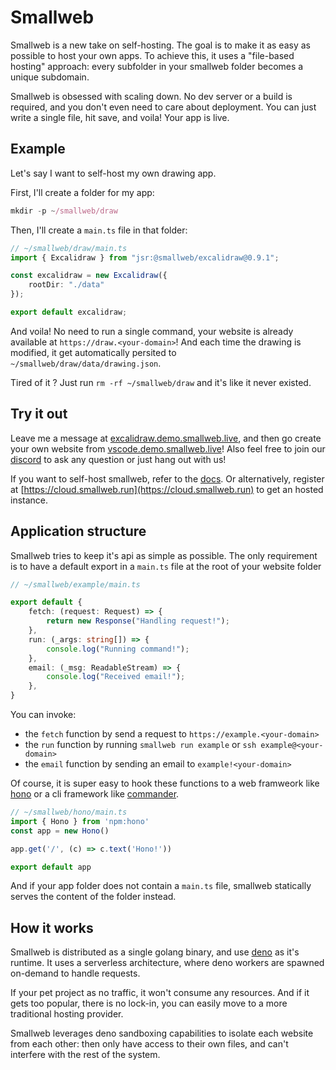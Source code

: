 # Smallweb

Smallweb is a new take on self-hosting. The goal is to make it as easy as possible to host your own apps. To achieve this, it uses a "file-based hosting" approach: every subfolder in your smallweb folder becomes a unique subdomain.

Smallweb is obsessed with scaling down. No dev server or a build is required, and you don't even need to care about deployment. You can just write a single file, hit save, and voila! Your app is live.

## Example

Let's say I want to self-host my own drawing app.

First, I'll create a folder for my app:

```ts
mkdir -p ~/smallweb/draw
```

Then, I'll create a `main.ts` file in that folder:

```ts
// ~/smallweb/draw/main.ts
import { Excalidraw } from "jsr:@smallweb/excalidraw@0.9.1";

const excalidraw = new Excalidraw({
    rootDir: "./data"
});

export default excalidraw;
```

And voila! No need to run a single command, your website is already available at `https://draw.<your-domain>`! And each time the drawing is modified, it get automatically persited to `~/smallweb/draw/data/drawing.json`.

Tired of it ? Just run `rm -rf ~/smallweb/draw` and it's like it never existed.

## Try it out

Leave me a message at [excalidraw.demo.smallweb.live](https://excalidraw.demo.smallweb.live), and then go create your own website from [vscode.demo.smallweb.live](https://vscode.demo.smallweb.live)! Also feel free to join our [discord](https://discord.smallweb.run) to ask any question or just hang out with us!

If you want to self-host smallweb, refer to the [docs](https://www.smallweb.run/docs/hosting/vps). Or alternatively, register at [https://cloud.smallweb.run](https://cloud.smallweb.run) to get an hosted instance.

## Application structure

Smallweb tries to keep it's api as simple as possible. The only requirement is to have a default export in a `main.ts` file at the root of your website folder

```typescript
// ~/smallweb/example/main.ts

export default {
    fetch: (request: Request) => {
        return new Response("Handling request!");
    },
    run: (_args: string[]) => {
        console.log("Running command!");
    },
    email: (_msg: ReadableStream) => {
        console.log("Received email!");
    },
}
```

You can invoke:

- the `fetch` function by send a request to `https://example.<your-domain>`
- the `run` function by running `smallweb run example` or `ssh example@<your-domain>`
- the `email` function by sending an email to `example!<your-domain>`

Of course, it is super easy to hook these functions to a web framweork like [hono](https://hono.dev) or a cli framework like [commander](https://www.npmjs.com/package/commander).

```typescript
// ~/smallweb/hono/main.ts
import { Hono } from 'npm:hono'
const app = new Hono()

app.get('/', (c) => c.text('Hono!'))

export default app
```

And if your app folder does not contain a `main.ts` file, smallweb statically serves the content of the folder instead.

## How it works

Smallweb is distributed as a single golang binary, and use [deno](https://deno.com/) as it's runtime. It uses a serverless architecture, where deno workers are spawned on-demand to handle requests.

If your pet project as no traffic, it won't consume any resources. And if it gets too popular, there is no lock-in, you can easily move to a more traditional hosting provider.

Smallweb leverages deno sandboxing capabilities to isolate each website from each other: then only have access to their own files, and can't interfere with the rest of the system.
